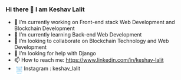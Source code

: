 ### Hi there 👋 I am Keshav Lalit

- 🔭 I’m currently working on Front-end stack Web Development and Blockchain Development
- 🌱 I’m currently learning Back-end Web Development
- 👯 I’m looking to collaborate on Blockchain Technology and Web Development
- 🤔 I’m looking for help with Django
- 📫 How to reach me: https://www.linkedin.com/in/keshav-lalit
-  <img align="left" width="26px" src="keshav_lalit_nametag.png">  Instagram : keshav_lalit 


